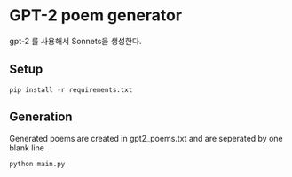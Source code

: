 # GPT-2 poem generator
gpt-2 를 사용해서 Sonnets을 생성한다.
## Setup
```shell
pip install -r requirements.txt
```
## Generation
Generated poems are created in gpt2_poems.txt and are seperated by one blank line
```
python main.py
```
